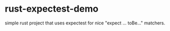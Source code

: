 # rust-expectest-demo
simple rust project that uses expectest for nice "expect ... toBe..." matchers.
